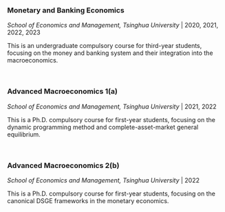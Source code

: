 ### Monetary and Banking Economics 
*School of Economics and Management, Tsinghua University* | 2020, 2021, 2022, 2023

This is an undergraduate compulsory course for third-year students, focusing on the money and banking system and their integration into the macroeconomics.

<br>

### Advanced Macroeconomics 1(a)
*School of Economics and Management, Tsinghua University* | 2021, 2022

This is a Ph.D. compulsory course for first-year students, focusing on the dynamic programming method and complete-asset-market general equilibrium.

<br>

### Advanced Macroeconomics 2(b)
*School of Economics and Management, Tsinghua University* | 2022

This is a Ph.D. compulsory course for first-year students, focusing on the canonical DSGE frameworks in the monetary economics.
